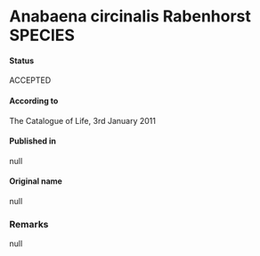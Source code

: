 # Anabaena circinalis Rabenhorst SPECIES

#### Status
ACCEPTED

#### According to
The Catalogue of Life, 3rd January 2011

#### Published in
null

#### Original name
null

### Remarks
null
